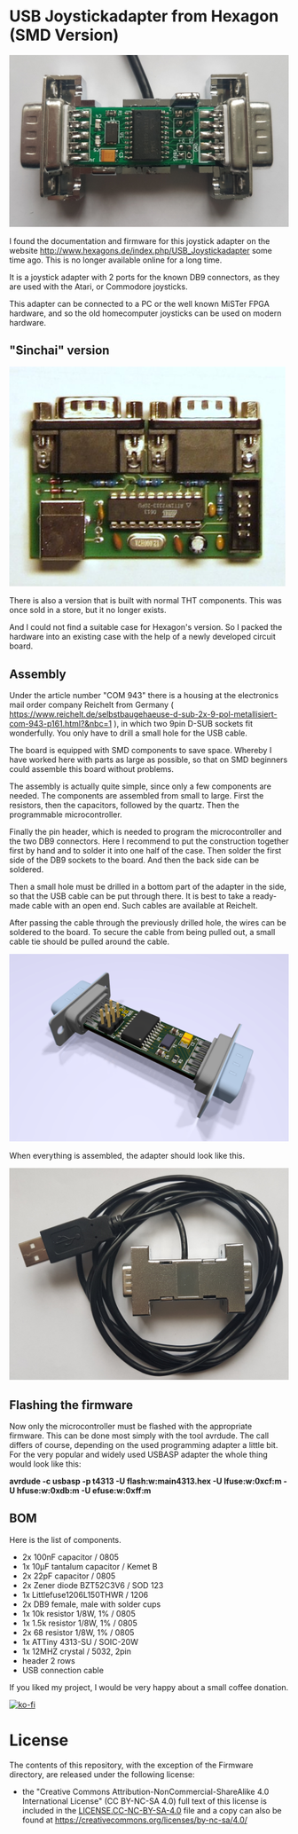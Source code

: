 # USB Joystickadapter from Hexagon (SMD Version)

![](https://github.com/DL2DW/USB_Joystickadapter_Hexagon/blob/main/Images/USB_Joystickadapter_Hexagon_PCB_assembled.jpg)

I found the documentation and firmware for this joystick adapter on the website http://www.hexagons.de/index.php/USB_Joystickadapter some time ago. This is no longer available online for a long time.

It is a joystick adapter with 2 ports for the known DB9 connectors, as they are used with the Atari, or Commodore joysticks. 

This adapter can be connected to a PC or the well known MiSTer FPGA hardware, and so the old homecomputer joysticks can be used on modern hardware.



## "Sinchai" version

![](https://github.com/DL2DW/USB_Joystickadapter_Hexagon/blob/main/Images/Sinchai_Version.jpg)

There is also a version that is built with normal THT components. This was once sold in a store, but it no longer exists.

And I could not find a suitable case for Hexagon's version. So I packed the hardware into an existing case with the help of a newly developed circuit board.



## Assembly

Under the article number "COM 943" there is a housing at the electronics mail order company Reichelt from Germany ( https://www.reichelt.de/selbstbaugehaeuse-d-sub-2x-9-pol-metallisiert-com-943-p161.html?&nbc=1 ), in which two 9pin D-SUB sockets fit wonderfully. You only have to drill a small hole for the USB cable.

The board is equipped with SMD components to save space. Whereby I have worked here with parts as large as possible, so that on SMD beginners could assemble this board without problems.

The assembly is actually quite simple, since only a few components are needed. The components are assembled from small to large. First the resistors, then the capacitors, followed by the quartz. Then the programmable microcontroller.

Finally the pin header, which is needed to program the microcontroller and the two DB9 connectors. Here I recommend to put the construction together first by hand and to solder it into one half of the case. Then solder the first side of the DB9 sockets to the board. And then the back side can be soldered.

Then a small hole must be drilled in a bottom part of the adapter in the side, so that the USB cable can be put through there. It is best to take a ready-made cable with an open end. Such cables are available at Reichelt.

After passing the cable through the previously drilled hole, the wires can be soldered to the board. To secure the cable from being pulled out, a small cable tie should be pulled around the cable.



![](https://github.com/DL2DW/USB_Joystickadapter_Hexagon/blob/main/Images/USB_Joystickadapter_Hexagon_3D.png)



When everything is assembled, the adapter should look like this.



![](https://github.com/DL2DW/USB_Joystickadapter_Hexagon/blob/main/Images/USB_Joystickadapter_Hexagon_with_case.jpg)



## Flashing the firmware

Now only the microcontroller must be flashed with the appropriate firmware. This can be done most simply with the tool avrdude. The call differs of course, depending on the used programming adapter a little bit. For the very popular and widely used USBASP adapter the whole thing would look like this:

**avrdude -c usbasp -p t4313 -U flash:w:main4313.hex -U lfuse:w:0xcf:m -U hfuse:w:0xdb:m -U efuse:w:0xff:m** 



## BOM

Here is the list of components. 

- 2x 100nF capacitor / 0805
- 1x 10µF tantalum capacitor / Kemet B
- 2x 22pF capacitor / 0805
- 2x Zener diode BZT52C3V6 / SOD 123
- 1x Littlefuse1206L150THWR / 1206
- 2x DB9 female, male with solder cups
- 1x 10k resistor 1/8W, 1% / 0805
- 1x 1.5k resistor 1/8W, 1% / 0805 
- 2x 68 resistor 1/8W, 1% / 0805 
- 1x ATTiny 4313-SU / SOIC-20W
- 1x 12MHZ crystal / 5032, 2pin
- header 2 rows
- USB connection cable



If you liked my project, I would be very happy about a small coffee donation.

[![ko-fi](https://www.ko-fi.com/img/githubbutton_sm.svg)](https://ko-fi.com/R6R62T6RN)



# License

The contents of this repository, with the exception of the Firmware directory, are released under the following license:

- the "Creative Commons Attribution-NonCommercial-ShareAlike 4.0 International License" (CC BY-NC-SA 4.0) full text of this license is included in the [LICENSE.CC-NC-BY-SA-4.0](https://github.com/DL2DW/TriMod_Adapter_SMD_Version/blob/main/LICENSE.CC-NC-BY-SA) file and a copy can also be found at https://creativecommons.org/licenses/by-nc-sa/4.0/

